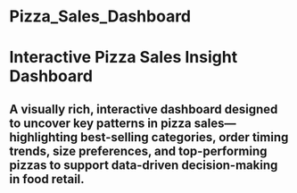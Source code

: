 # Pizza_Sales_Dashboard
# Interactive Pizza Sales Insight Dashboard
## A visually rich, interactive dashboard designed to uncover key patterns in pizza sales—highlighting best-selling categories, order timing trends, size preferences, and top-performing pizzas to support data-driven decision-making in food retail.
